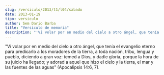 ```yaml
---
slug: /versiculo/2013/t1/l04/sabado
date: 2013-01-19
tipo: versiculo
author: Sem Dario Barba
title: "Versiculo de memoria"
description: "'Vi volar por en medio del cielo a otro ángel, que tenía el evangelio eterno  para predicarlo a los moradores de la tierra, a toda nación, tribu, lengua y  pueblo, diciendo a gran voz: temed a Dios, y dadle gloria, porque la hora de su  juicio ha llegado; y adorad a aquel qu..."
---
```


"Vi volar por en medio del cielo a otro ángel, que tenía el evangelio eterno para predicarlo a los moradores de la tierra, a toda nación, tribu, lengua y pueblo, diciendo a gran voz: temed a Dios, y dadle gloria, porque la hora de su juicio ha llegado; y adorad a aquel que hizo el cielo y la tierra, el mar y las fuentes de las aguas" (Apocalipsis 14:6, 7).
